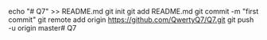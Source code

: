 echo "# Q7" >> README.md 
git init 
git add README.md 
git commit -m "first commit" 
git remote add origin https://github.com/QwertyQ7/Q7.git
 git push -u origin master# Q7
